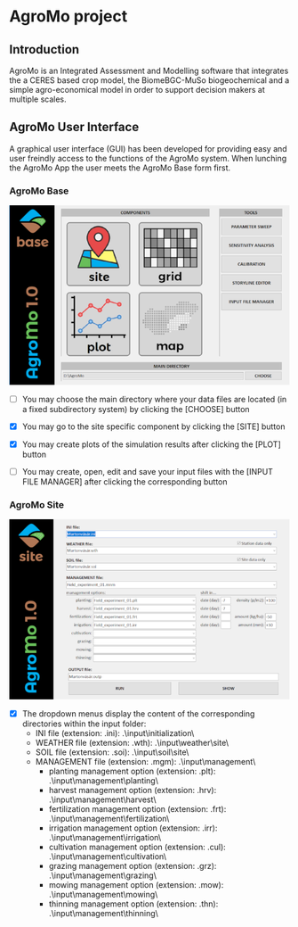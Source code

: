 # AgroMo project

## Introduction

AgroMo is an Integrated Assessment and Modelling software that integrates the a CERES based crop model, the BiomeBGC-MuSo biogeochemical and a simple agro-economical model in order to support decision makers at multiple scales.

## AgroMo User Interface

A graphical user interface (GUI) has been developed for providing easy and user freindly access to the functions of the AgroMo system. When lunching the AgroMo App the user meets the AgroMo Base form first.

### AgroMo Base

![alt text](basegui.png "AgroMo Base")

- [ ] You may choose the main directory where your data files are located (in a fixed subdirectory system) by clicking the [CHOOSE] button
- [x] You may go to the site specific component by clicking the [SITE] button
- [x] You may create plots of the simulation results after clicking the [PLOT] button
- [ ] You may create, open, edit and save your input files with the [INPUT FILE MANAGER] after clicking the corresponding button


### AgroMo Site

![alt text](sitegui.png "AgroMo Site")
- [x] The dropdown menus display the content of the corresponding directories within the input folder:
  - INI file (extension: .ini): .\input\initialization\
  - WEATHER file (extension: .wth): .\input\weather\site\
  - SOIL file (extension: .soi): .\input\soil\site\
  - MANAGEMENT file (extension: .mgm): .\input\management\
     - planting management option (extension: .plt): .\input\management\planting\
     - harvest management option (extension: .hrv): .\input\management\harvest\
     - fertilization management option (extension: .frt): .\input\management\fertilization\
     - irrigation management option (extension: .irr): .\input\management\irrigation\
     - cultivation management option (extension: .cul): .\input\management\cultivation\
     - grazing management option (extension: .grz): .\input\management\grazing\
     - mowing management option (extension: .mow): .\input\management\mowing\
     - thinning management option (extension: .thn): .\input\management\thinning\
